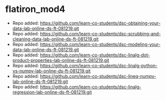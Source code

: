 # flatiron_mod4

- Repo added: https://github.com/learn-co-students/dsc-obtaining-your-data-lab-online-ds-ft-081219.git
- Repo added: https://github.com/learn-co-students/dsc-scrubbing-and-cleaning-data-lab-online-ds-ft-081219.git
- Repo added: https://github.com/learn-co-students/dsc-modeling-your-data-lab-online-ds-ft-081219.git
- Repo added: https://github.com/learn-co-students/dsc-linalg-dot-product-properties-lab-online-ds-ft-081219.git
- Repo added: https://github.com/learn-co-students/dsc-linalg-python-vs-numpy-lab-online-ds-ft-081219.git
- Repo added: https://github.com/learn-co-students/dsc-lineq-numpy-lab-online-ds-ft-081219.git
- Repo added: https://github.com/learn-co-students/dsc-linalg-regression-lab-online-ds-ft-081219.git